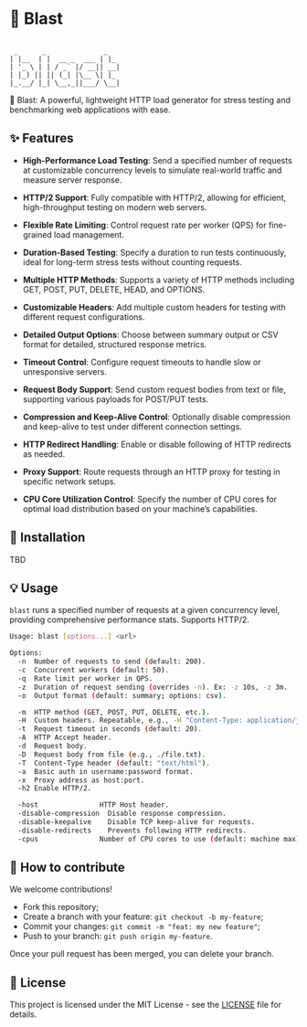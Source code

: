 # 🚀 Blast

```text

 _      _              _
| |__  | |  __ _  ___ | |_
| '_ \ | | / _` |/ __|| __|
| |_) || || (_| |\__ \| |_
|_.__/ |_| \__,_||___/ \__|

```

🚀 Blast: A powerful, lightweight HTTP load generator for stress testing and benchmarking web applications with ease.

## ✨ Features

- **High-Performance Load Testing**: Send a specified number of requests at customizable concurrency levels to simulate real-world traffic and measure server response.
- **HTTP/2 Support**: Fully compatible with HTTP/2, allowing for efficient, high-throughput testing on modern web servers.

- **Flexible Rate Limiting**: Control request rate per worker (QPS) for fine-grained load management.
- **Duration-Based Testing**: Specify a duration to run tests continuously, ideal for long-term stress tests without counting requests.

- **Multiple HTTP Methods**: Supports a variety of HTTP methods including GET, POST, PUT, DELETE, HEAD, and OPTIONS.

- **Customizable Headers**: Add multiple custom headers for testing with different request configurations.

- **Detailed Output Options**: Choose between summary output or CSV format for detailed, structured response metrics.

- **Timeout Control**: Configure request timeouts to handle slow or unresponsive servers.

- **Request Body Support**: Send custom request bodies from text or file, supporting various payloads for POST/PUT tests.

- **Compression and Keep-Alive Control**: Optionally disable compression and keep-alive to test under different connection settings.

- **HTTP Redirect Handling**: Enable or disable following of HTTP redirects as needed.

- **Proxy Support**: Route requests through an HTTP proxy for testing in specific network setups.

- **CPU Core Utilization Control**: Specify the number of CPU cores for optimal load distribution based on your machine’s capabilities.

## 🚀 Installation

TBD

## 💡 Usage

`blast` runs a specified number of requests at a given concurrency level, providing comprehensive performance stats. Supports HTTP/2.

```bash
Usage: blast [options...] <url>

Options:
  -n  Number of requests to send (default: 200).
  -c  Concurrent workers (default: 50).
  -q  Rate limit per worker in QPS.
  -z  Duration of request sending (overrides -n). Ex: -z 10s, -z 3m.
  -o  Output format (default: summary; options: csv).

  -m  HTTP method (GET, POST, PUT, DELETE, etc.).
  -H  Custom headers. Repeatable, e.g., -H "Content-Type: application/json".
  -t  Request timeout in seconds (default: 20).
  -A  HTTP Accept header.
  -d  Request body.
  -D  Request body from file (e.g., ./file.txt).
  -T  Content-Type header (default: "text/html").
  -a  Basic auth in username:password format.
  -x  Proxy address as host:port.
  -h2 Enable HTTP/2.

  -host               HTTP Host header.
  -disable-compression  Disable response compression.
  -disable-keepalive    Disable TCP keep-alive for requests.
  -disable-redirects    Prevents following HTTP redirects.
  -cpus               Number of CPU cores to use (default: machine max).
```

## 🤝 How to contribute

We welcome contributions!

- Fork this repository;
- Create a branch with your feature: `git checkout -b my-feature`;
- Commit your changes: `git commit -m "feat: my new feature"`;
- Push to your branch: `git push origin my-feature`.

Once your pull request has been merged, you can delete your branch.

## 📝 License

This project is licensed under the MIT License - see the [LICENSE](LICENSE) file for details.
